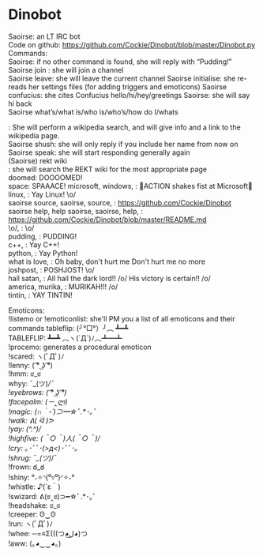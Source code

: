 # Dinobot
Saoirse: an LT IRC bot  
Code on github: https://github.com/Cockie/Dinobot/blob/master/Dinobot.py  
Commands:  
Saoirse: if no other command is found, she will reply with “Pudding!”  
Saoirse join <channel>: she will join a channel  
Saoirse leave: she will leave the current channel 
Saoirse initialise: she re-reads her settings files (for adding triggers and emoticons)
Saoirse confucius: she cites Confucius 
hello/hi/hey/greetings Saoirse: she will say hi back  
Saoirse what’s/what is/who is/who’s/how do I/whats <search term>: She will perform a wikipedia search, and will give info and a link to the wikipedia page.  
Saoirse shush: she will only reply if you include her name from now on  
Saoirse speak: she will start responding generally again  
(Saoirse) rekt wiki <search terms>: she will search the REKT wiki for the most appropriate page  
doomed: DOOOOMED!  
space: SPAAACE! 
microsoft, windows, : ACTION shakes fist at Microsoft  
linux, : Yay Linux! \o/  
saoirse source, saoirse, source, : https://github.com/Cockie/Dinobot  
saoirse help, help saoirse, saoirse, help, : https://github.com/Cockie/Dinobot/blob/master/README.md  
\o/, : \o/  
pudding, : PUDDING!  
c++, : Yay C++!  
python, : Yay Python!  
what is love, : Oh baby, don't hurt me
Don't hurt me no more  
joshpost, : POSHJOST! \o/  
hail satan, : All hail the dark lord!! /o/ His victory is certain!! /o/  
america, murika, : MURIKAH!!! /o/  
tintin, : YAY TINTIN!  
  
Emoticons:  
!listemo or !emoticonlist: she'll PM you a list of all emoticons and their commands
tableflip: (╯°□°）╯︵ ┻━┻   
TABLEFLIP: ┻━┻ ︵ヽ(`Д´)ﾉ︵┻━┻   
!procemo: generates a procedural emoticon  
!scared: ヽ(ﾟДﾟ)ﾉ  
!lenny: ( ͡° ͜ʖ ͡°)  
!hmm: ಠ_ಠ  
whyy: ¯\_(ツ)_/¯  
!eyebrows: ( ͡° ͜ʖ ͡°)  
!facepalm: (－‸ლ)  
!magic: (∩｀-´)⊃━☆ﾟ.*･｡ﾟ  
!walk: ᕕ( ᐛ )ᕗ  
!yay: \(^.^)/  
!highfive: \(＾○＾)人(＾○＾)/  
!cry: ｡･ﾟﾟ･(>д<)･ﾟﾟ･｡  
!shrug: ¯\_(ツ)_/¯  
!frown: ఠ_ఠ  
!shiny: °˖✧◝(⁰▿⁰)◜✧˖°  
!whistle: ♪(´ε｀)  
!swizard: ᕕ(ಠ‸ಠ)⊃━☆ﾟ.*･｡ﾟ  
!headshake: ಠ_ಠ  
!creeper: ʘ‿ʘ  
!run: ヽ(ﾟДﾟ)ﾉ  
!whee: ─=≡Σ(((つ◕ل͜◕)つ  
!aww: (｡◕‿‿◕｡)  
